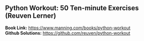 ## Python Workout: 50 Ten-minute Exercises (Reuven Lerner)

**Book Link:** https://www.manning.com/books/python-workout <br />
**Github Solutions:** https://github.com/reuven/python-workout <br />
